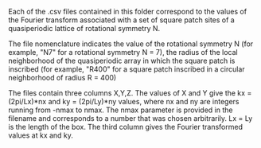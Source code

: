 Each of the .csv files contained in this folder correspond to the values ​​of the Fourier transform associated with a set of square patch sites of a quasiperiodic lattice of rotational symmetry N.

The file nomenclature indicates the value of the rotational symmetry N (for example, "N7" for a rotational symmetry N = 7), the radius of the local neighborhood of the quasiperiodic array in which the square patch is inscribed (for example, "R400" for a square patch inscribed in a circular neighborhood of radius R = 400)

The files contain three columns X,Y,Z. The values of X and Y give the kx = (2pi/Lx)*nx  and ky = (2pi/Ly)*ny values, where nx and ny are integers running from -nmax to nmax. The nmax parameter is provided in the filename and corresponds to a number that was chosen arbitrarily. Lx = Ly is the length of the box. The third column gives the Fourier transformed values at kx and ky. 
